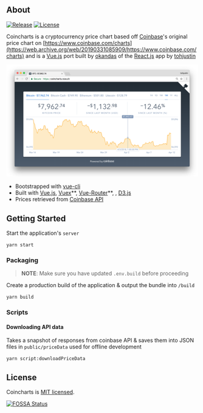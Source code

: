 ## About


[![Release](https://aegisbadges.appspot.com/static?subject=release&status=v1.0.0&color=4E5C6D)](https://github.com/tohjustin/coincharts/releases)
[![License](https://aegisbadges.appspot.com/static?subject=license&status=MIT&color=4E5C6D)](https://opensource.org/licenses/MIT)

Coincharts is a cryptocurrency price chart based off [Coinbase](https://www.coinbase.com/)'s original price chart on [https://www.coinbase.com/charts](https://web.archive.org/web/20190331085909/https://www.coinbase.com/charts)
and is a [Vue.js](https://vuejs.org/) port built by [okandas](https://github.com/okandas)
  of the [React.js](https://reactjs.org/) app by [tohjustin](https://github.com/tohjustin/coincharts)

<p align="center">
  <img src="./docs/screenshot.png">
</p>

* Bootstrapped with [vue-cli](https://cli.vuejs.org/guide/)
* Built with [Vue.js](https://vuejs.org/), [Vuex](https://vuex.vuejs.org/)\*\*, [Vue-Router](https://router.vuejs.org/)\*\*, , [D3.js](https://d3js.org/)
* Prices retrieved from [Coinbase API](https://developers.coinbase.com/api/v2)


## Getting Started

Start the application's `server`

```shell
yarn start
```


### Packaging

> __NOTE__: Make sure you have updated `.env.build` before proceeding

Create a production build of the application & output the bundle into `/build`

```shell
yarn build
```

### Scripts

#### Downloading API data

Takes a snapshot of responses from coinbase API & saves them into JSON files in `public/priceData` used for offline development

```shell
yarn script:downloadPriceData
```

## License

Coincharts is [MIT licensed](./LICENSE).

[![FOSSA Status](https://app.fossa.com/api/projects/git%2Bgithub.com%2Ftohjustin%2Fcoincharts.svg?type=large)](https://app.fossa.com/projects/git%2Bgithub.com%2Ftohjustin%2Fcoincharts?ref=badge_large)
